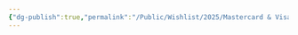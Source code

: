```yaml
---
{"dg-publish":true,"permalink":"/Public/Wishlist/2025/Mastercard & Visa/","title":"💳 Mastercard & Visa"}
---
```


